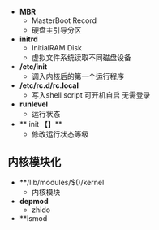 - **MBR**
	- MasterBoot Record
	- 硬盘主引导分区
- **initrd**
	- InitialRAM Disk
	- 虚拟文件系统读取不同磁盘设备
- **/etc/init**
	- 调入内核后的第一个运行程序
- **/etc/rc.d/rc.local**
	- 写入shell script 可开机自启  无需登录
- **runlevel**
	- 运行状态
- ** init 【】**
	- 修改运行状态等级

## 内核模块化
- **/lib/modules/$()/kernel
	- 内核模块
- **depmod**
	- zhido
- **lsmod
<!--stackedit_data:
eyJoaXN0b3J5IjpbLTIwMDcxODk5NTUsLTg5NTE5Nzk1Myw0MT
Y3MDUyMTUsLTY4MDk3MDQ0OCwtMTQzOTAxNDI5MiwtMTI4OTk0
MTc2NV19
-->